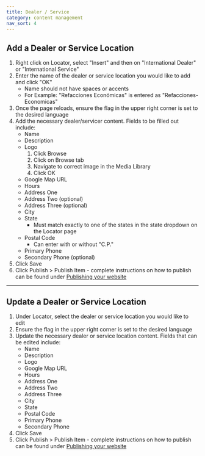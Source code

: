 ```yaml
---
title: Dealer / Service
category: content management
nav_sort: 4
---
```

## Add a Dealer or Service Location
1. Right click on Locator, select "Insert" and then on "International Dealer" or "International Service"
2. Enter the name of the dealer or service location you would like to add and click "OK"
    - Name should not have spaces or accents
    - For Example: "Refacciones Económicas" is entered as "Refacciones-Economicas"
3. Once the page reloads, ensure the flag in the upper right corner is set to the desired language
4. Add the necessary dealer/servicer content. Fields to be filled out include:
    - Name
    - Description
    - Logo
        1. Click Browse
        2. Click on Browse tab
        3. Navigate to correct image in the Media Library
        4. Click OK
    - Google Map URL
    - Hours
    - Address One
    - Address Two (optional)
    - Address Three (optional)
    - City
    - State  
        - Must match exactly to one of the states in the state dropdown on the Locator page
    - Postal Code
        - Can enter with or without "C.P."
    - Primary Phone
    - Secondary Phone (optional)
5. Click Save  
6. Click Publish > Publish Item - complete instructions on how to publish can be found under [Publishing your website](/library/international-toolkit/content-management/publishing-your-website) 

---

## Update a Dealer or Service Location
1. Under Locator, select the dealer or service location you would like to edit  
2. Ensure the flag in the upper right corner is set to the desired language
3. Update the necessary dealer or service location content. Fields that can be edited include:
    - Name
    - Description
    - Logo
    - Google Map URL
    - Hours
    - Address One
    - Address Two
    - Address Three
    - City
    - State  
    - Postal Code
    - Primary Phone
    - Secondary Phone
4. Click Save  
5. Click Publish > Publish Item - complete instructions on how to publish can be found under [Publishing your website](/library/international-toolkit/content-management/publishing-your-website)
